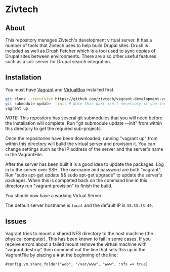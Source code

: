 ﻿# Zivtech

## About

This repository manages Zivtech's development virtual server. It has a number of
tools that Zivtech uses to help build Drupal sites. Drush is included as well as
Drush Fetcher which is a tool used to sync copies of Drupal sites between
environments. There are also other useful features such as a solr server for
Drupal search integration.

## Installation

You must have [Vagrant](http://vagrantup.com) and [VirtualBox](https://www.virtualbox.org/) installed first.

````bash
git clone --recursive https://github.com/zivtech/vagrant-development-vm.git
git submodule update --init # Note this part isn't necessary if you included the `--recursive` option above.
vagrant up
````

*NOTE:* This repository has several git submodules that you will need before the
installation will complete. Run "git submodule update --init" from within this
directory to get the required sub-projects.


Once the repositories have been downloaded, running "vagrant up" from within this
directory will build the virtual server and provision it. You can change settings
such as the IP address of the server and the server's name in the VagrantFile.

After the server has been built it is a good idea to update the packages. Log in
to the server over SSH. The username and password are both "vagrant". Run
"sudo apt-get update && sudo apt-get upgrade" to update the server's packages.
When this is completed back on the command line in this directory run
"vagrant provision" to finish the build.

You should now have a working Virtual Server.

The default server hostname is `local` and the default IP is `33.33.33.40`.

## Issues

Vagrant tries to mount a shared NFS directory to the host machine (the physical
computer). This has been known to fail in some cases. If you receive errors
about a failed mount remove the virtual machine with "vagrant destroy" then
comment out the line that sets this up in the VagrantFile by placing a # at the
beginning of the line:

    #config.vm.share_folder("web", "/var/www", "www", :nfs => true)
